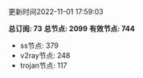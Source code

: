 更新时间2022-11-01 17:59:03

**总订阅: 73**
**总节点: 2099**
**有效节点: 744**
- ss节点: 379
- v2ray节点: 248
- trojan节点: 117
